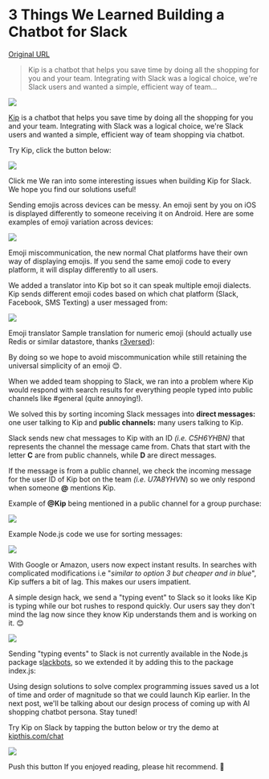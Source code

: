 # 3 Things We Learned Building a Chatbot for Slack

[Original URL](https://medium.com/@kipsearch/3-things-we-learned-building-a-chatbot-for-slack-2dc32321d77c#.v5mabd9ri)

> Kip is a chatbot that helps you save time by doing all the shopping for you and your team. Integrating with Slack was a logical choice, we're Slack users and wanted a simple, efficient way of team...

![](https://cdn-images-1.medium.com/max/800/1*0Z6s5C7jDFI7NxF83SAuqQ.png)

[Kip](http://kipthis.com) is a chatbot that helps you save time by doing all the shopping for you and your team. Integrating with Slack was a logical choice, we're Slack users and wanted a simple, efficient way of team shopping via chatbot.

Try Kip, click the button below:

![](https://cdn-images-1.medium.com/max/800/1*2y0xLJS6dCWYCf5YkJWBdQ@2x.png)

Click me We ran into some interesting issues when building Kip for Slack. We hope you find our solutions useful!

Sending emojis across devices can be messy. An emoji sent by you on iOS is displayed differently to someone receiving it on Android. Here are some examples of emoji variation across devices:

![](https://cdn-images-1.medium.com/max/800/1*2zQO_3OAGSu0UMaq2epm_g.png)

Emoji miscommunication, the new normal Chat platforms have their own way of displaying emojis. If you send the same emoji code to every platform, it will display differently to all users.

We added a translator into Kip bot so it can speak multiple emoji dialects. Kip sends different emoji codes based on which chat platform (Slack, Facebook, SMS Texting) a user messaged from:

![](https://cdn-images-1.medium.com/max/800/1*coKtLwFsdUaGF9XyBFU1kg.png)

Emoji translator Sample translation for numeric emoji (should actually use Redis or similar datastore, thanks [r3versed](https://medium.com/@r3versed)):

By doing so we hope to avoid miscommunication while still retaining the universal simplicity of an emoji 😊.

When we added team shopping to Slack, we ran into a problem where Kip would respond with search results for everything people typed into public channels like #general (quite annoying!).

We solved this by sorting incoming Slack messages into **direct messages:** one user talking to Kip and **public channels:** many users talking to Kip.

Slack sends new chat messages to Kip with an ID _(i.e. C5H6YHBN)_ that represents the channel the message came from. Chats that start with the letter **C** are from public channels, while **D** are direct messages.

If the message is from a public channel, we check the incoming message for the user ID of Kip bot on the team _(i.e. U7A8YHVN_) so we only respond when someone **@** mentions Kip.

Example of **@Kip** being mentioned in a public channel for a group purchase:

![](https://cdn-images-1.medium.com/max/800/1*oc80nkg2a6KLuXuPAEN1vA.png)

Example Node.js code we use for sorting messages:

![](https://cdn-images-1.medium.com/max/800/1*AMtuQ43ObVz1BZOrnmlXSg.gif)

With Google or Amazon, users now expect instant results. In searches with complicated modifications i.e "_similar to option 3 but cheaper and in blue_", Kip suffers a bit of lag. This makes our users impatient.

A simple design hack, we send a "typing event" to Slack so it looks like Kip is typing while our bot rushes to respond quickly. Our users say they don't mind the lag now since they know Kip understands them and is working on it. 😊

![](https://cdn-images-1.medium.com/max/800/1*CoU6iNAFf530PuDefG0XRw.png)

Sending "typing events" to Slack is not currently available in the Node.js package s[lackbots](https://www.npmjs.com/package/slackbots), so we extended it by adding this to the package index.js:

Using design solutions to solve complex programming issues saved us a lot of time and order of magnitude so that we could launch Kip earlier. In the next post, we'll be talking about our design process of coming up with AI shopping chatbot persona. Stay tuned!

Try Kip on Slack by tapping the button below or try the demo at [kipthis.com/chat](http://kipthis.com/chat)

[![](https://cdn-images-1.medium.com/max/800/1*zl4YeeE7wkyc-dt4apQwKQ.png)](https://slack.com/oauth/authorize?scope=bot&client_id=2804113073.14708197459)

Push this button If you enjoyed reading, please hit recommend. 💚
